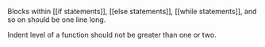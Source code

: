 Blocks within [[if statements]], [[else statements]], [[while statements]], and so on should be one line long.

Indent level of a function should not be greater than one or two.
